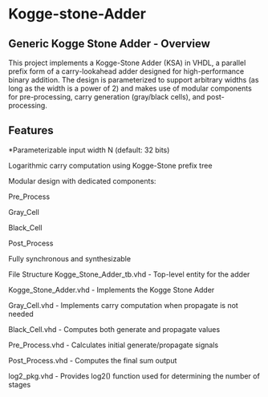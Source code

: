# Kogge-stone-Adder
## Generic Kogge Stone Adder - Overview
This project implements a Kogge-Stone Adder (KSA) in VHDL, a parallel prefix form of a carry-lookahead adder designed for high-performance binary addition. The design is parameterized to support arbitrary widths (as long as the width is a power of 2) and makes use of modular components for pre-processing, carry generation (gray/black cells), and post-processing.

## Features
*Parameterizable input width N (default: 32 bits)

Logarithmic carry computation using Kogge-Stone prefix tree

Modular design with dedicated components:

Pre_Process

Gray_Cell

Black_Cell

Post_Process

Fully synchronous and synthesizable

File Structure
Kogge_Stone_Adder_tb.vhd - Top-level entity for the adder

Kogge_Stone_Adder.vhd - Implements the Kogge Stone Adder

Gray_Cell.vhd - Implements carry computation when propagate is not needed

Black_Cell.vhd - Computes both generate and propagate values

Pre_Process.vhd - Calculates initial generate/propagate signals

Post_Process.vhd - Computes the final sum output

log2_pkg.vhd - Provides log2() function used for determining the number of stages
